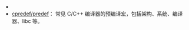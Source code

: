 

- 
- [cpredef/predef](https://github.com/cpredef/predef/)： 常见 C/C++ 编译器的预编译宏，包括架构、系统、编译器、libc 等。








